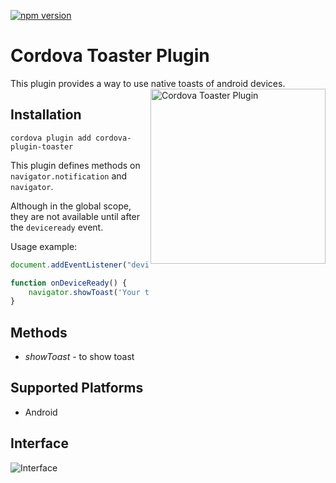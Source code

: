 [![npm version](https://badge.fury.io/js/cordova-plugin-toaster.svg)](https://badge.fury.io/js/cordova-plugin-toaster)

# Cordova Toaster Plugin

This plugin provides a way to use native toasts of android devices.
<img align="right" src="https://www.dropbox.com/s/tfk8hrkbw086f5x/toaster_plugin_logo.jpg?dl=1" alt="Cordova Toaster Plugin" height="280px">


## Installation

    cordova plugin add cordova-plugin-toaster

This plugin defines methods on `navigator.notification` and `navigator`.

Although in the global scope, they are not available until after the `deviceready` event.

Usage example:
```javascript
document.addEventListener("deviceready", onDeviceReady, false);

function onDeviceReady() {
    navigator.showToast('Your toast\'s text here');
}
```

## Methods

- *showToast* - to show toast


## Supported Platforms

- Android

## Interface

![Interface](https://www.dropbox.com/s/sqg5f7s4dnnj5im/toaster_plugin_preview.jpg?dl=1)